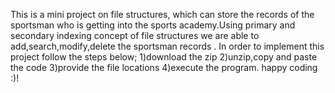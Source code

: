 This is a mini project on file structures, which can store the records of the sportsman who is getting into the sports academy.Using primary and secondary indexing concept of file structures we are able to add,search,modify,delete the sportsman records .
In order to implement this project follow the steps below;
1)download the zip 
2)unzip,copy and paste the code
3)provide the file locations 
4)execute the program.
          happy coding :)!

